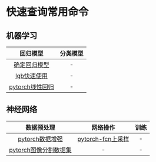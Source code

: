 # 快速查询常用命令
## 机器学习

| 回归模型 | 分类模型 |
| :------: | :------: |
| [确定回归模型](https://github.com/daili0015/Quick-Query-Manual/blob/master/%E6%9C%BA%E5%99%A8%E5%AD%A6%E4%B9%A0/Regressor.md#快速确定回归学习器) | - |
| [lgb快速使用](https://github.com/daili0015/Quick-Query-Manual/blob/master/%E6%9C%BA%E5%99%A8%E5%AD%A6%E4%B9%A0/LightGBM.md#lightgbm) | - |
| [pytorch线性回归](https://github.com/daili0015/Quick-Query-Manual/blob/master/%E6%9C%BA%E5%99%A8%E5%AD%A6%E4%B9%A0/pytorch_linear.md#pytorch用于数据分析) | - |


## 神经网络

| 数据预处理 | 网络操作 | 训练 |
| :------: | :------: | :------: |
| [pytorch数据增强](https://github.com/daili0015/Quick-Query-Manual/blob/master/%E7%A5%9E%E7%BB%8F%E7%BD%91%E7%BB%9C/pytorch_augment.md#pytorch数据增强) | [pytorch-fcn上采样](https://github.com/daili0015/Quick-Query-Manual/blob/master/%E7%A5%9E%E7%BB%8F%E7%BD%91%E7%BB%9C/pytorch_seg.md#图像分割预处理) | - |
| [pytorch图像分割数据集](https://github.com/daili0015/Quick-Query-Manual/blob/master/%E7%A5%9E%E7%BB%8F%E7%BD%91%E7%BB%9C/pytorch_fcn_upsample.md#fcn的双线性插值上采样) | - | - |
